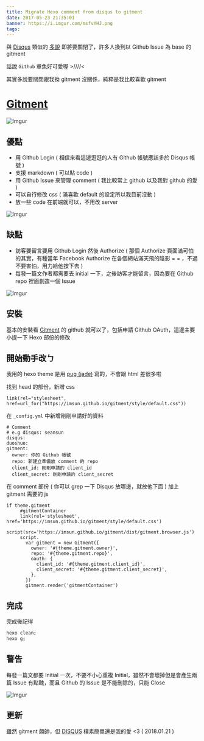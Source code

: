 ```yaml
---
title: Migrate Hexo comment from disqus to gitment
date: 2017-05-23 21:35:01
banner: https://i.imgur.com/msfvYHJ.png
tags:
---
```


與 [Disqus](https://disqus.com/) 類似的 [多說](http://www.weibo.com/duoshuo) 即將要關閉了，許多人換到以 Github Issue 為 base 的 gitment

<!--more-->

話說 ``Github`` 章魚好可愛喔 \>////<

其實多說要關閉跟我換 gitment 沒關係，純粹是我比較喜歡 gitment

# [Gitment](https://github.com/imsun/gitment)

![Imgur](https://i.imgur.com/eihTuzi.png)

## 優點

* 用 Github Login ( 相信來看這邊逛逛的人有 Github 帳號應該多於 Disqus 帳號 )
* 支援 markdown ( 可以貼 code )
* 用 Github Issue 來管理 comment ( 我比較常上 github 以及我對 github 的愛 )
* 可以自行修改 css ( 滿喜歡 default 的設定所以我目前沒動 )
* 放一些 code 在前端就可以，不用改 server

![Imgur](https://i.imgur.com/ZWE0fBH.png)

## 缺點

* 訪客要留言要用 Github Login 然後 Authorize ( 那個 Authorize 頁面滿可怕的其實，有種當年 Facebook Authorize 在各個網站滿天飛的陰影 = = ，不過不要害怕，用力給他按下去 )
* 每發一篇文作者都需要去 initial 一下，之後訪客才能留言，因為要在 Github repo 裡面創造一個 Issue

![Imgur](https://i.imgur.com/yAs8SpA.png)

## 安裝

基本的安裝看 [Gitment](https://github.com/imsun/gitment) 的 github 就可以了，包括申請 Github OAuth，這邊主要小提一下 Hexo 部份的修改

## 開始動手改ㄅ

我用的 hexo theme 是用 [pug (jade)](https://pugjs.org/api/getting-started.html) 寫的，不會跟 html 差很多啦

找到 head 的部份，新增 css

```
link(rel="stylesheet", href=url_for("https://imsun.github.io/gitment/style/default.css"))
```

在 ``_config.yml`` 中新增剛剛申請好的資料

```
# Comment
# e.g disqus: seansun
disqus:
duoshuo:
gitment:
  owner: 你的 Github 帳號
  repo: 新建立準備放 comment 的 repo
  client_id: 剛剛申請的 client_id
  client_secret: 剛剛申請的 client_secret
```



在 comment 部份 ( 你可以 grep 一下 Disqus 放哪邊，就放他下面 ) 加上 gitment 需要的 js

```
if theme.gitment
     #gitmentContainer
     link(rel='stylesheet', href='https://imsun.github.io/gitment/style/default.css')
     script(src='https://imsun.github.io/gitment/dist/gitment.browser.js')
     script.
       var gitment = new Gitment({
         owner: '#{theme.gitment.owner}',
         repo: '#{theme.gitment.repo}',
         oauth: {
           client_id: '#{theme.gitment.client_id}',
           client_secret: '#{theme.gitment.client_secret}',
         },
       })
       gitment.render('gitmentContainer')
```

## 完成

完成後記得

``` bash
hexo clean;
hexo g;
```

## 警告

每發一篇文都要 Initial 一次，不要不小心重複 Initial，雖然不會壞掉但是會產生兩篇 Issue 有點醜，而且 Github 的 Issue 是不能刪除的，只能 Close

![Imgur](https://i.imgur.com/eihTuzi.png)

## 更新

雖然 gitment 頗帥，但 [DISQUS](https://disqus.com/) 樸素簡單還是我的愛 <3 ( 2018.01.21 )
